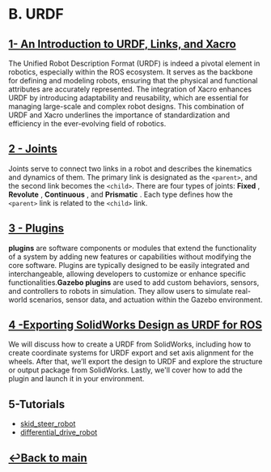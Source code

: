 
# B. URDF

## [1- An Introduction to URDF, Links, and Xacro](An%20Introduction%20to%20URDF,%20Links,%20and%20Xacro/An%20Introduction%20to%20URDF,%20Links,%20and%20Xacro.md)

The Unified Robot Description Format (URDF) is indeed a pivotal element in robotics, especially within the ROS ecosystem. It serves as the backbone for defining and modeling robots, ensuring that the physical and functional attributes are accurately represented. The integration of Xacro enhances URDF by introducing adaptability and reusability, which are essential for managing large-scale and complex robot designs. This combination of URDF and Xacro underlines the importance of standardization and efficiency in the ever-evolving field of robotics.

## [2 - Joints](joints/joints.md)

Joints serve to connect two links in a robot and describes the kinematics and dynamics of them. The primary link is designated as the `<parent>`, and the second link becomes the `<child>`. There are four types of joints:  **Fixed** ,  **Revolute** ,  **Continuous** , and  **Prismatic** . Each type defines how the `<parent>` link is related to the `<child>` link.

## [3 - Plugins](Plugins/plugins.md)

**plugins** are software components or modules that extend the functionality of a system by adding new features or capabilities without modifying the core software. Plugins are typically designed to be easily integrated and interchangeable, allowing developers to customize or enhance specific functionalities.**Gazebo plugins** are used to add custom behaviors, sensors, and controllers to robots in simulation. They allow users to simulate real-world scenarios, sensor data, and actuation within the Gazebo environment.

## [4 -Exporting SolidWorks Design as URDF for ROS ](sw2urdf/export_solid_as_urdf.md)

We will discuss how to create a URDF from SolidWorks, including how to create coordinate systems for URDF export and set axis alignment for the wheels. After that, we’ll export the design to URDF and explore the structure or output package from SolidWorks. Lastly, we'll cover how to add the plugin and launch it in your environment.


## 5-Tutorials

* [skid_steer_robot](example/skid_steer_robot_example.md)
* [differential_drive_robot](example/differential_drive_robot_example.md)

## [↩Back to main](../README.md)
